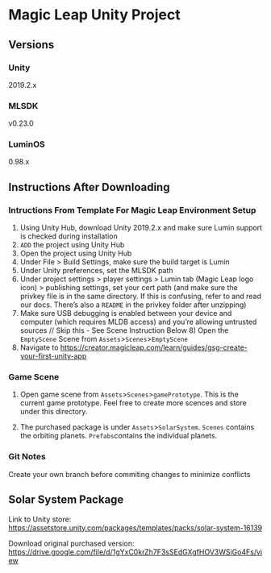 # Magic Leap Unity Project 

## Versions

### Unity

2019.2.x

### MLSDK

v0.23.0

### LuminOS

0.98.x

## Instructions After Downloading
### Intructions From Template For Magic Leap Environment Setup
1) Using Unity Hub, download Unity 2019.2.x and make sure Lumin support is checked during installation
2) `ADD` the project using Unity Hub
3) Open the project using Unity Hub
4) Under File > Build Settings, make sure the build target is Lumin
5) Under Unity preferences, set the MLSDK path
6) Under project settings > player settings > Lumin tab (Magic Leap logo icon) > publishing settings, set your cert path (and make sure the privkey file is in the same directory. If this is confusing, refer to and read our docs. There’s also a `README` in the privkey folder after unzipping)
7) Make sure USB debugging is enabled between your device and computer (which requires MLDB access) and you’re allowing untrusted sources
// Skip this - See Scene Instruction Below 8) Open the `EmptyScene` Scene from `Assets`>`Scenes`>`EmptyScene`
9) Navigate to https://creator.magicleap.com/learn/guides/gsg-create-your-first-unity-app

### Game Scene
1) Open game scene from `Assets`>`Scenes`>`gamePrototype`. This is the current game prototype. Feel free to create more scences and store under this directory.

2) The purchased package is under `Assets`>`SolarSystem`. `Scenes` contains the orbiting planets. `Prefabs`contains the individual planets. 

### Git Notes
Create your own branch before commiting changes to minimize conflicts

## Solar System Package
Link to Unity store: https://assetstore.unity.com/packages/templates/packs/solar-system-16139

Download original purchased version: https://drive.google.com/file/d/1gYxC0krZh7F3sSEdGXgfHOV3WSiGo4Fs/view
